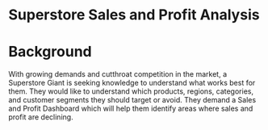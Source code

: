 # Superstore Sales and Profit Analysis

# Background
With growing demands and cutthroat competition in the market, a Superstore Giant is seeking knowledge to understand what works best for them. They would like to understand which products, regions, categories, and customer segments they should target or avoid. They demand a Sales and Profit Dashboard which will help them identify areas where sales and profit are declining.
